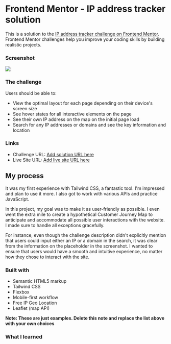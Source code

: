 # Frontend Mentor - IP address tracker solution

This is a solution to the [IP address tracker challenge on Frontend Mentor](https://www.frontendmentor.io/challenges/ip-address-tracker-I8-0yYAH0). Frontend Mentor challenges help you improve your coding skills by building realistic projects. 

### Screenshot

![](./screenshot.jpg)

### The challenge

Users should be able to:

- View the optimal layout for each page depending on their device's screen size
- See hover states for all interactive elements on the page
- See their own IP address on the map on the initial page load
- Search for any IP addresses or domains and see the key information and location

### Links

- Challenge URL: [Add solution URL here](https://www.frontendmentor.io/challenges/ip-address-tracker-I8-0yYAH0)
- Live Site URL: [Add live site URL here](https://your-live-site-url.com)

## My process
It was my first experience with Tailwind CSS, a fantastic tool. I'm impressed and plan to use it more. I also got to work with various APIs and practice JavaScript. 

In this project, my goal was to make it as user-friendly as possible. I even went the extra mile to create a hypothetical Customer Journey Map to anticipate and accommodate all possible user interactions with the website. I made sure to handle all exceptions gracefully.

For instance, even though the challenge description didn't explicitly mention that users could input either an IP or a domain in the search, it was clear from the information on the placeholder in the screenshot. I wanted to ensure that users would have a smooth and intuitive experience, no matter how they chose to interact with the site.

### Built with

- Semantic HTML5 markup
- Tailwind CSS
- Flexbox
- Mobile-first workflow
- Free IP Geo Location
- Leaflet (map API)

**Note: These are just examples. Delete this note and replace the list above with your own choices**

### What I learned




